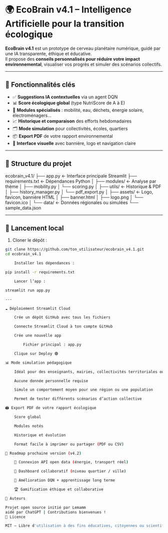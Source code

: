 # 🌍 EcoBrain v4.1 – Intelligence Artificielle pour la transition écologique

**EcoBrain v4.1** est un prototype de cerveau planétaire numérique, guidé par une IA transparente, éthique et éducative.  
Il propose des **conseils personnalisés pour réduire votre impact environnemental**, visualiser vos progrès et simuler des scénarios collectifs.

---

## 🧠 Fonctionnalités clés

- ✅ **Suggestions IA contextuelles** via un agent DQN
- 📊 **Score écologique global** (type NutriScore de A à E)
- 🧩 **Modules spécialisés** : mobilité, eau, déchets, énergie solaire, électroménagers…
- 📈 **Historique et comparaison** des efforts hebdomadaires
- 🗂 **Mode simulation** pour collectivités, écoles, quartiers
- 📦 **Export PDF** de votre rapport environnemental
- 🎨 **Interface visuelle** avec bannière, logo et navigation claire

---

## 🧱 Structure du projet

ecobrain_v4.1/ ├── app.py ← Interface principale Streamlit ├── requirements.txt ← Dépendances Python │ ├── modules/ ← Analyse par thème │ ├── mobility.py │ └── scoring.py │ ├── utils/ ← Historique & PDF │ ├── history_manager.py │ └── pdf_export.py │ ├── assets/ ← Logo, favicon, bannière HTML │ ├── banner.html │ ├── logo.png │ └── favicon.ico │ └── data/ ← Données régionales ou simulées └── sample_data.json


---

## 🚀 Lancement local

1. Cloner le dépôt :
```bash
git clone https://github.com/ton_utilisateur/ecobrain_v4.1.git
cd ecobrain_v4.1

    Installer les dépendances :

pip install -r requirements.txt

    Lancer l’app :

streamlit run app.py

---

☁️ Déploiement Streamlit Cloud

    Crée un dépôt GitHub avec tous les fichiers

    Connecte Streamlit Cloud à ton compte GitHub

    Crée une nouvelle app

        Fichier principal : app.py

    Clique sur Deploy 🟢

📊 Mode simulation pédagogique

    Idéal pour des enseignants, mairies, collectivités territoriales ou étudiants.

    Aucune donnée personnelle requise

    Simule un comportement moyen pour une région ou une population

    Permet de tester différents scénarios d’action collective

🖨 Export PDF de votre rapport écologique

    Score global

    Modules notés

    Historique et évolution

    Format facile à imprimer ou partager (PDF ou CSV)

🔮 Roadmap prochaine version (v4.2)

    🔁 Connexion API open data (énergie, transport réel)

    📡 Dashboard collaboratif (niveau quartier / ville)

    🧠 Amélioration DQN + apprentissage long terme

    🏆 Gamification éthique et collaborative

🙌 Auteurs

Projet open source initié par Lemamm
aidé par ChatGPT | Contributions bienvenues !
📄 Licence

MIT — Libre d'utilisation à des fins éducatives, citoyennes ou scientifiques.

